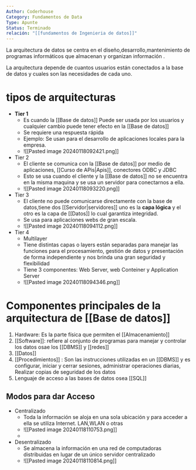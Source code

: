 ```yaml
---
Author: Coderhouse
Category: Fundamentos de Data
Type: Apunte
Status: Terminado
relación: "[[fundamentos de Ingenieria de datos]]"
---
```

La arquitectura de datos se centra en el diseño,desarrollo,mantenimiento de programas informáticos que almacenan y organizan información .

La arquitectura depende de cuantos usuarios están conectados a la base de datos y cuales son las necesidades de cada uno.

# tipos de arquitecturas

- **Tier 1**
	- Es cuando la [[Base de datos]] Puede ser usada por los usuarios y cualquier cambio puede tener efecto en la [[Base de datos]]
	- Se requiere una respuesta rápida 
	- Ejemplo: Se usan para el desarrollo de aplicaciones locales para la empresa.
	- ![[Pasted image 20240118092421.png]]
- Tier 2
	- El cliente se comunica con la [[Base de datos]] por medio de aplicaciones, [[Curso de APis|Apis]], conectores ODBC y JDBC
	- Esto se usa cuando el cliente y la [[Base de datos]] no se encuentra en la misma maquina y se usa un servidor para conectarnos a ella.
	- ![[Pasted image 20240118093220.png]]
- Tier 3
	- El cliente no puede comunicarse directamente con la base de datos,tiene dos [[Servidor|servidores]] uno es la **capa lógica** y el otro es la capa de [[Datos]] lo cual garantiza integridad.
	- Se usa para aplicaciones webs de gran escala. 
	- ![[Pasted image 20240118094112.png]]
- Tier 4
	- Multilayer
	- Tiene distintas capas o layers están separadas para manejar las funciones para el procesamiento, gestión de datos y presentación  de forma independiente y nos brinda una gran seguridad y flexibilidad
	- Tiene 3 componentes: Web Server, web Conteiner y Application Server
	- ![[Pasted image 20240118094346.png]]

# Componentes principales de la arquitectura de [[Base de datos]]

1. Hardware: Es la parte física que permiten el [[Almacenamiento]]
2. [[Software]]: refiere al conjunto de programas para manejar y controlar los datos osae los [[DBMS]] y [[redes]]
3. [[Datos]]
4. [[Procedimientos]] : Son las instrucciones utilizadas en un [[DBMS]] y es configurar, iniciar y cerrar sesiones, administrar operaciones diarias, Realizar copias de seguridad de los datos
5. Lenguaje de acceso a las bases de datos osea [[SQL]]

## Modos para dar Acceso
- Centralizado
	- Toda la información se aloja en una sola ubicación y para acceder a ella se utiliza Internet. LAN,WLAN o otras
	- ![[Pasted image 20240118110753.png]]
	- 
- Desentralizado
	- Se almacena la información en una red de computadoras distribuidas en lugar de un único servidor centralizado
	- ![[Pasted image 20240118110814.png]]